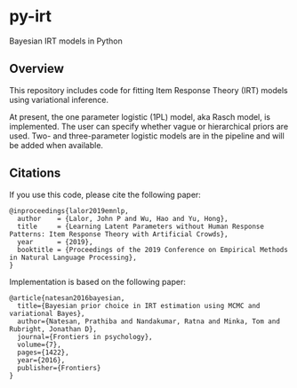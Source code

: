 # py-irt
Bayesian IRT models in Python

## Overview

This repository includes code for fitting Item Response Theory (IRT) models using variational inference. 

At present, the one parameter logistic (1PL) model, aka Rasch model, is implemented. 
The user can specify whether vague or hierarchical priors are used.
Two- and three-parameter logistic models are in the pipeline and will be added when available.


## Citations

If you use this code, please cite the following paper:

```
@inproceedings{lalor2019emnlp,
  author    = {Lalor, John P and Wu, Hao and Yu, Hong},
  title     = {Learning Latent Parameters without Human Response Patterns: Item Response Theory with Artificial Crowds},
  year      = {2019},
  booktitle = {Proceedings of the 2019 Conference on Empirical Methods in Natural Language Processing},
}
```

Implementation is based on the following paper:

```
@article{natesan2016bayesian,
  title={Bayesian prior choice in IRT estimation using MCMC and variational Bayes},
  author={Natesan, Prathiba and Nandakumar, Ratna and Minka, Tom and Rubright, Jonathan D},
  journal={Frontiers in psychology},
  volume={7},
  pages={1422},
  year={2016},
  publisher={Frontiers}
}
```

